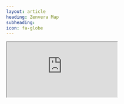 ```yaml
---
layout: article
heading: Zenvera Map
subheading:
icon: fa-globe
---
```

<div style="width:100%; position: relative;  height: 0; padding-bottom: 100%;"><iframe src="https://zvwmap.appspot.com/"></div>